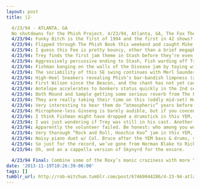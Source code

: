 ```yaml
---
layout: post
title: |2-

  4/23/94 - ATLANTA, GA
  No shutdowns for the Phish Project. 4/23/94, Atlanta, GA, The Fox Theatre. http://www.phishtracks.com/shows/1994-04-23/ …
  4/23/94: Funky Bitch is the first of 1994 and the first in 42 shows?! Nice Trey callback to the “roller coaster” effect from 4/22 Bowie.
  4/23/94: Flipped through The Phish Book this weekend and caught Mike’s quote on how hard it is to play “bouncy” music like Fee. Interesting.
  4/23/94: I guess this Fee is pretty bouncy, other than a brief megaphone malfunction. Yet another teasing, 30-second mini-jam at the end.
  4/23/94: Trey finds the first jam theme in Stash before they’re even done singing the maybe so maybe nots. Exploring that car alarm drone.
  4/23/94: Aggressively percussive ending to Stash, Fish warding off Trey’s attacks by abusing his crash cymbal. Angry!
  4/23/94: Fishman banging on the walls of the Disease jam by toying with the beat. A few short detours, most interesting version yet?
  4/23/94: The sociability of this SE swing continues with Merl Saunders sitting in on Caravan and singing High-Heel Sneakers.
  4/23/94: High-Heel Sneakers revealing Phish’s bar-bandish limpness (at least in ‘94) on an R&B groove. But it’s an earnest attempt.
  4/23/94: First Wilson since the Beacon, and the chant has not yet caught on. Need to wait for those tapes to circulate…
  4/23/94: Antelope accelerates to bonkers status quickly in the 2nd section, then stretches out the 3rd w/ language and melodic weaving.
  4/23/94: Both Mound and Sample getting some serious reverb from The Fox acoustics. Sounds kind of immense.
  4/23/94: They are really taking their time on this (oddly mid-set) Hood, both in the intro and the outset of the jam. Breezy.
  4/23/94: Very interesting to hear them do “atmospheric” years before they had all the fancy gear to go full ambient.
  4/23/94: Microphone-less Ginseng is barely audible, but if you concentrate you can just hear the return of Page’s melodica.
  4/23/94: I think Fishman might have dropped a drumstick in this YEM, creating a surprise stop-start jam in the composed portion.
  4/23/94: I was just wondering if Trey was still in his cast. Another crowd volunteer chosen for YEM tramps.
  4/23/94: Apparently the volunteer failed. Be honest: who among you would be able to do the whole tramps routine if called upon?
  4/23/94: Very thorough “Rock and Roll, Hoochie Koo” jam in this YEM, and I have to admit, I always thought that was The Nuge until just now.
  4/23/94: Noisy piano duet w/ Col. Bruce after the YEM bass & drums, vocal jam rapidly segues into a Leonard Cohen cover, of all things
  4/23/94: So just for the record, we’ve gone from Norman Blake to Rick Derringer to Leonard Cohen in the last half hour. #phishisweird
  4/23/94: Oh, and an a cappella version of Skynyrd for the encore.

  4/23/94 Final: Combine some of the Roxy’s manic craziness with more “mature” jams in Stash/Antelope/Hood and unintrusive guests. Top notch.
date: '2013-11-19T10:26:39-06:00'
tags: []
tumblr_url: http://rob-mitchum.tumblr.com/post/67469044286/4-23-94-atlanta-ga-no-shutdowns-for-the-phish
---
```

